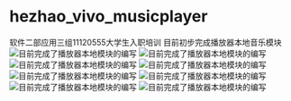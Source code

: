 # hezhao_vivo_musicplayer
软件二部应用三组11120555大学生入职培训
目前初步完成播放器本地音乐模块
![目前完成了播放器本地模块的编写](https://github.com/hzfff/hezhao_vivo_musicplayer/blob/master/app/src/main/res/raw/test3.jpg)
![目前完成了播放器本地模块的编写](https://github.com/hzfff/hezhao_vivo_musicplayer/blob/master/app/src/main/res/raw/test2.jpg)
![目前完成了播放器本地模块的编写](https://github.com/hzfff/hezhao_vivo_musicplayer/blob/master/app/src/main/res/raw/test7.jpg)
![目前完成了播放器本地模块的编写](https://github.com/hzfff/hezhao_vivo_musicplayer/blob/master/app/src/main/res/raw/test8.jpg)
![目前完成了播放器本地模块的编写](https://github.com/hzfff/hezhao_vivo_musicplayer/blob/master/app/src/main/res/raw/test4.jpg)
![目前完成了播放器本地模块的编写](https://github.com/hzfff/hezhao_vivo_musicplayer/blob/master/app/src/main/res/raw/test5.jpg)
![目前完成了播放器本地模块的编写](https://github.com/hzfff/hezhao_vivo_musicplayer/blob/master/app/src/main/res/raw/test1.jpg)
![目前完成了播放器本地模块的编写](https://github.com/hzfff/hezhao_vivo_musicplayer/blob/master/app/src/main/res/raw/test6.jpg)
